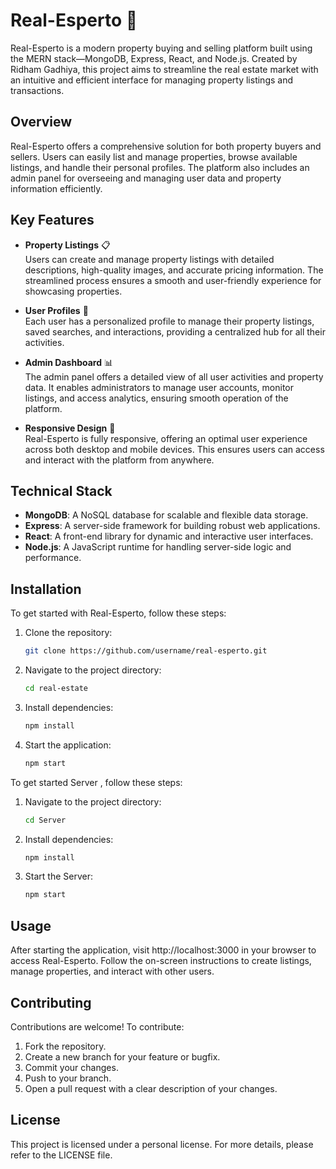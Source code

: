 # Real-Esperto 🌟

Real-Esperto is a modern property buying and selling platform built using the MERN stack—MongoDB, Express, React, and Node.js. Created by Ridham Gadhiya, this project aims to streamline the real estate market with an intuitive and efficient interface for managing property listings and transactions.

## Overview

Real-Esperto offers a comprehensive solution for both property buyers and sellers. Users can easily list and manage properties, browse available listings, and handle their personal profiles. The platform also includes an admin panel for overseeing and managing user data and property information efficiently.

## Key Features

- **Property Listings** 📋  
  Users can create and manage property listings with detailed descriptions, high-quality images, and accurate pricing information. The streamlined process ensures a smooth and user-friendly experience for showcasing properties.

- **User Profiles** 👤  
  Each user has a personalized profile to manage their property listings, saved searches, and interactions, providing a centralized hub for all their activities.

- **Admin Dashboard** 📊  
  The admin panel offers a detailed view of all user activities and property data. It enables administrators to manage user accounts, monitor listings, and access analytics, ensuring smooth operation of the platform.

- **Responsive Design** 📱  
  Real-Esperto is fully responsive, offering an optimal user experience across both desktop and mobile devices. This ensures users can access and interact with the platform from anywhere.

## Technical Stack

- **MongoDB**: A NoSQL database for scalable and flexible data storage.
- **Express**: A server-side framework for building robust web applications.
- **React**: A front-end library for dynamic and interactive user interfaces.
- **Node.js**: A JavaScript runtime for handling server-side logic and performance.

## Installation

To get started with Real-Esperto, follow these steps:

1. Clone the repository:
   ```bash
   git clone https://github.com/username/real-esperto.git

2. Navigate to the project directory:
   ```bash
   cd real-estate

3. Install dependencies:
   ```bash
   npm install

4. Start the application:
   ```bash
   npm start

To get started Server , follow these steps:

1. Navigate to the project directory:
   ```bash
   cd Server
   
2. Install dependencies:
    ```bash
   npm install

3. Start the Server:
   ```bash
   npm start


## Usage
After starting the application, visit http://localhost:3000 in your browser to access Real-Esperto. Follow the on-screen instructions to create listings, manage properties, and interact with other users.

## Contributing
Contributions are welcome! To contribute:

1. Fork the repository.
2. Create a new branch for your feature or bugfix.
3. Commit your changes.
4. Push to your branch.
5. Open a pull request with a clear description of your changes.

## License
This project is licensed under a personal license. For more details, please refer to the LICENSE file.
